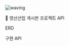 ![waving](https://capsule-render.vercel.app/api?type=waving&height=250&text=게시판;&nbsp;&nbsp;Project&fontAlign=30&fontAlignY=40&color=gradient)

📌 영선산업
게시판 프로젝트 API

ERD

구현 API
